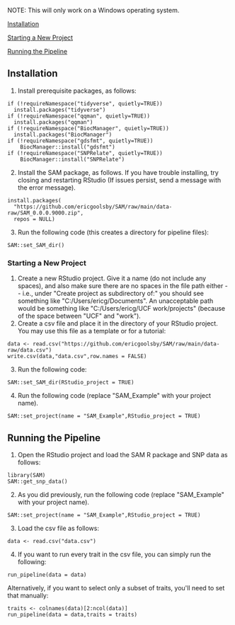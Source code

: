 NOTE: This will only work on a Windows operating system.

[Installation](#installation)

[Starting a New Project](#starting-a-new-project)

[Running the Pipeline](#running-the-pipeline)

## Installation

1. Install prerequisite packages, as follows:
```
if (!requireNamespace("tidyverse", quietly=TRUE))
  install.packages("tidyverse")
if (!requireNamespace("qqman", quietly=TRUE))
  install.packages("qqman")
if (!requireNamespace("BiocManager", quietly=TRUE))
  install.packages("BiocManager")
if (!requireNamespace("gdsfmt", quietly=TRUE))
	BiocManager::install("gdsfmt")
if (!requireNamespace("SNPRelate", quietly=TRUE))
	BiocManager::install("SNPRelate")
```

2. Install the SAM package, as follows. If you have trouble installing, try closing and restarting RStudio (If issues persist, send a message with the error message).
```
install.packages(
  "https://github.com/ericgoolsby/SAM/raw/main/data-raw/SAM_0.0.0.9000.zip",
  repos = NULL)
```

3. Run the following code (this creates a directory for pipeline files):
```
SAM::set_SAM_dir()
```

### Starting a New Project
1. Create a new RStudio project. Give it a name (do not include any spaces), and also make sure there are no spaces in the file path either -- i.e., under "Create project as subdirectory of:" you should see something like "C:/Users/ericg/Documents". An unacceptable path would be something like "C:/Users/ericg/UCF work/projects" (because of the space between "UCF" and "work").
2. Create a csv file and place it in the directory of your RStudio project. You may use this file as a template or for a tutorial:
```
data <- read.csv("https://github.com/ericgoolsby/SAM/raw/main/data-raw/data.csv")
write.csv(data,"data.csv",row.names = FALSE)
```
3. Run the following code:
```
SAM::set_SAM_dir(RStudio_project = TRUE)
````
4. Run the following code (replace "SAM_Example" with your project name).
```
SAM::set_project(name = "SAM_Example",RStudio_project = TRUE)
```


## Running the Pipeline
1. Open the RStudio project and load the SAM R package and SNP data as follows: 
```
library(SAM)
SAM::get_snp_data()
```
2. As you did previously, run the following code (replace "SAM_Example" with your project name).
```
SAM::set_project(name = "SAM_Example",RStudio_project = TRUE)
```
3. Load the csv file as follows:
```
data <- read.csv("data.csv")
```
4. If you want to run every trait in the csv file, you can simply run the following:
```
run_pipeline(data = data)
```

Alternatively, if you want to select only a subset of traits, you'll need to set that manually:
```
traits <- colnames(data)[2:ncol(data)]
run_pipeline(data = data,traits = traits)
```
